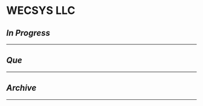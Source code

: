 # WECSYS LLC

## *In Progress*

--------------------

## *Que*

-----------------------------------
## *Archive*

-----------------------------------
